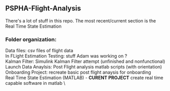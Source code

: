 ## PSPHA-Flight-Analysis

There's a lot of stuff in this repo. The most recent/current section is the Real Time State Estimation

### Folder organization: 
Data files: csv files of flight data \
In FLight Estimation Testing: stuff Adam was working on ? \
Kalman Filter: Simulink Kalman Filter attempt (unfinished and nonfunctional) \
Launch Data Anaylsis: Post Flight analysis matlab scripts (with orientation) \
Onboarding Project: recreate basic post flight anaysis for onboarding \
Real Time State Estimation (MATLAB) - **CURENT PROJECT** create real time capable software in matlab \

